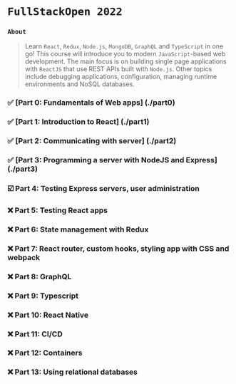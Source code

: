 # `FullStackOpen 2022`

### `About`

> Learn `React`, `Redux`, `Node.js`, `MongoDB`, `GraphQL` and `TypeScript` in one go! This course will introduce you to modern `JavaScript`-based web development. The main focus is on building single page applications with `ReactJS` that use REST APIs built with `Node.js`.
Other topics include debugging applications, configuration, managing runtime environments and NoSQL databases.

### ✅ [Part 0: Fundamentals of Web apps]  (./part0)    

### ✅ [Part 1:  Introduction to React] (./part1) 

### ✅ [Part 2:  Communicating with server] (./part2)

### ✅ [Part 3:  Programming a server with NodeJS and Express] (./part3)

### ☑️ Part 4:  Testing Express servers, user administration 

### ❌ Part 5:  Testing React apps 

### ❌ Part 6:  State management with Redux 

### ❌ Part 7:  React router, custom hooks, styling app with CSS and webpack 

### ❌ Part 8:  GraphQL 

### ❌ Part 9:  Typescript 

### ❌ Part 10: React Native 

### ❌ Part 11: CI/CD 

### ❌ Part 12: Containers

### ❌ Part 13: Using relational databases